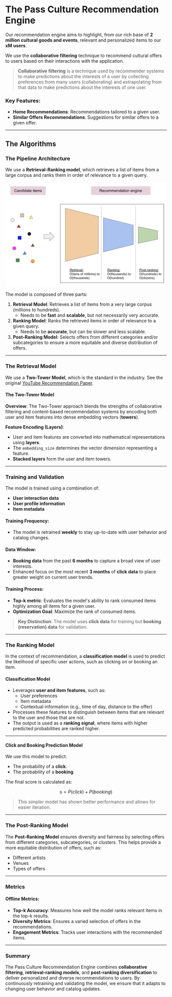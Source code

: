 # The Pass Culture Recommendation Engine

Our recommendation engine aims to highlight, from our rich base of **2 million cultural goods and events**, relevant and personalized items to our **xM users**.

We use the **collaborative filtering** technique to recommend cultural offers to users based on their interactions with the application.

> **Collaborative filtering** is a technique used by recommender systems to make predictions about the interests of a user by collecting preferences from many users (collaborating) and extrapolating from that data to make predictions about the interests of one user.

### Key Features:
- **Home Recommendations**: Recommendations tailored to a given user.
- **Similar Offers Recommendations**: Suggestions for similar offers to a given offer.

---

## The Algorithms

### The Pipeline Architecture

We use a **Retrieval-Ranking model**, which retrieves a list of items from a large corpus and ranks them in order of relevance to a given query.

![Retrieval-Ranking model](assets/retrieval-ranking-architecture.png)

The model is composed of three parts:

1. **Retrieval Model**: Retrieves a list of items from a very large corpus (millions to hundreds).
   - Needs to be **fast** and **scalable**, but not necessarily very accurate.
2. **Ranking Model**: Ranks the retrieved items in order of relevance to a given query.
   - Needs to be **accurate**, but can be slower and less scalable.
3. **Post-Ranking Model**: Selects offers from different categories and/or subcategories to ensure a more equitable and diverse distribution of offers.

---

### The Retrieval Model

We use a **Two-Tower Model**, which is the standard in the industry. See the original [YouTube Recommendation Paper](https://static.googleusercontent.com/media/research.google.com/fr//pubs/archive/45530.pdf).

#### The Two-Tower Model

**Overview**:
The Two-Tower approach blends the strengths of collaborative filtering and content-based recommendation systems by encoding both user and item features into dense embedding vectors (**towers**).

**Feature Encoding (Layers)**:
- User and item features are converted into mathematical representations using **layers**.
- The `embedding_size` determines the vector dimension representing a feature.
- **Stacked layers** form the user and item towers.

---

### Training and Validation

The model is trained using a combination of:
- **User interaction data**
- **User profile information**
- **Item metadata**

#### Training Frequency:
- The model is retrained **weekly** to stay up-to-date with user behavior and catalog changes.

#### Data Window:
- **Booking data** from the past **6 months** to capture a broad view of user interests.
- Enhanced focus on the most recent **3 months** of **click data** to place greater weight on current user trends.

#### Training Process:
- **Top-k metric**: Evaluates the model's ability to rank consumed items highly among all items for a given user.
- **Optimization Goal**: Maximize the rank of consumed items.

> **Key Distinction**:
> The model uses **click data** for training but **booking (reservation) data** for validation.

---

### The Ranking Model

In the context of recommendation, a **classification model** is used to predict the likelihood of specific user actions, such as clicking on or booking an item.

#### Classification Model

- Leverages **user and item features**, such as:
  - User preferences
  - Item metadata
  - Contextual information (e.g., time of day, distance to the offer)
- Processes these features to distinguish between items that are relevant to the user and those that are not.
- The output is used as a **ranking signal**, where items with higher predicted probabilities are ranked higher.

---

#### Click and Booking Prediction Model

We use this model to predict:
- The probability of a **click**.
- The probability of a **booking**.

The final score is calculated as:

$$ s = P(click) + P(booking) $$

> This simpler model has shown better performance and allows for easier iteration.

---

### The Post-Ranking Model

The **Post-Ranking Model** ensures diversity and fairness by selecting offers from different categories, subcategories, or clusters. This helps provide a more equitable distribution of offers, such as:
- Different artists
- Venues
- Types of offers

---

### Metrics

#### Offline Metrics:
- **Top-k Accuracy**: Measures how well the model ranks relevant items in the top-k results.
- **Diversity Metrics**: Ensures a varied selection of offers in the recommendations.
- **Engagement Metrics**: Tracks user interactions with the recommended items.

---

### Summary

The Pass Culture Recommendation Engine combines **collaborative filtering**, **retrieval-ranking models**, and **post-ranking diversification** to deliver personalized and diverse recommendations to users. By continuously retraining and validating the model, we ensure that it adapts to changing user behavior and catalog updates.
